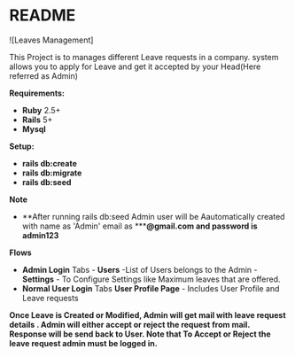 # README

![Leaves Management]

This Project is to manages different Leave requests in a company. system allows you to apply for Leave and get it accepted by your Head(Here referred as Admin)

 
 **Requirements:**
- **Ruby** 2.5+
- **Rails** 5+
- **Mysql**

 **Setup:**
- **rails db:create**
- **rails db:migrate**
- **rails db:seed** 

 **Note**
- **After running rails db:seed Admin user will be Aautomatically created with name as 'Admin' email as *****@gmail.com and password is admin123**

 **Flows**
- **Admin Login**
   Tabs - **Users** -List of Users belongs to the Admin
        - **Settings** - To Configure Settings like Maximum leaves that are offered.
- **Normal User Login**
   Tabs
     **User Profile Page** - Includes User Profile and Leave requests

**Once Leave is Created or Modified, Admin will get mail with leave request details . Admin will either accept or reject the request from mail. Response will be send back to User. Note that To Accept or Reject the leave request admin must be logged in.**

